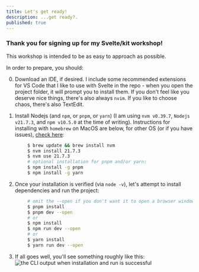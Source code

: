 ```yaml
---
title: Let's get ready!
description: ...get ready?.
published: true
---
```


### Thank you for signing up for my Svelte/kit workshop!

This workshop is intended to be as easy to approach as possible.

In order to prepare, you should:

0. Download an IDE, if desired. I include some recommended extensions for VS Code that I like to use with Svelte in the repo - when you open the project folder, it will prompt you to install them. If you don't feel like you deserve nice things, there's also always `nvim`. If you like to choose chaos, there's also TextEdit.

1. Install Nodejs (and `npm`, or `pnpm`, or `yarn`) (I am using `nvm v0.39.7`, `Nodejs v21.7.3`, and `npm v10.5.0` at the time of writing). Instructions for installing with `homebrew` on MacOS are below, for other OS (or if you have issues), [check here](https://nodejs.org/en/learn/getting-started/how-to-install-nodejs):

```bash
        $ brew update && brew install nvm
        $ nvm install 21.7.3
        $ nvm use 21.7.3
        # optional installation for pnpm and/or yarn:
        $ npm install -g pnpm
        $ npm install -g yarn
```

2. Once your installation is verified (via `node -v`), let's attempt to install dependencies and run the project:

```bash
        # omit the --open if you don't want it to open a browser window for you!
        $ pnpm install
        $ pnpm dev --open
        # or
        $ npm install
        $ npm run dev --open
        # or
        $ yarn install
        $ yarn run dev --open
```

3. If all goes well, you'll see something roughly like this:  
   ![the CLI output when installation and run is successful](/assets/screenshots/successful_install.png)
